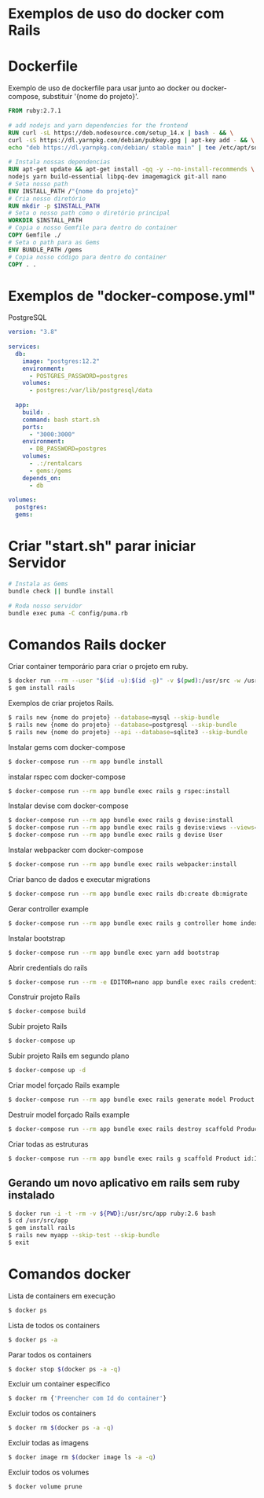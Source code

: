 # Exemplos de uso do docker com Rails

# Dockerfile
Exemplo de uso de dockerfile para usar junto ao docker ou docker-compose, substituir '{nome do projeto}'.
```dockerfile
FROM ruby:2.7.1
 
# add nodejs and yarn dependencies for the frontend
RUN curl -sL https://deb.nodesource.com/setup_14.x | bash - && \
curl -sS https://dl.yarnpkg.com/debian/pubkey.gpg | apt-key add - && \
echo "deb https://dl.yarnpkg.com/debian/ stable main" | tee /etc/apt/sources.list.d/yarn.list
 
# Instala nossas dependencias
RUN apt-get update && apt-get install -qq -y --no-install-recommends \
nodejs yarn build-essential libpq-dev imagemagick git-all nano
# Seta nosso path
ENV INSTALL_PATH /"{nome do projeto}"
# Cria nosso diretório
RUN mkdir -p $INSTALL_PATH
# Seta o nosso path como o diretório principal
WORKDIR $INSTALL_PATH
# Copia o nosso Gemfile para dentro do container
COPY Gemfile ./
# Seta o path para as Gems
ENV BUNDLE_PATH /gems
# Copia nosso código para dentro do container
COPY . .
```
# Exemplos de "docker-compose.yml"
PostgreSQL
```yml
version: "3.8"
 
services:
  db:
    image: "postgres:12.2"
    environment: 
      - POSTGRES_PASSWORD=postgres
    volumes:
      - postgres:/var/lib/postgresql/data
 
  app:
    build: .
    command: bash start.sh
    ports:
      - "3000:3000"
    environment:
      - DB_PASSWORD=postgres
    volumes:
      - .:/rentalcars
      - gems:/gems
    depends_on:
      - db
    
volumes:
  postgres:
  gems:
```
# Criar "start.sh" parar iniciar Servidor 
```sh
# Instala as Gems
bundle check || bundle install
 
# Roda nosso servidor
bundle exec puma -C config/puma.rb
```


# Comandos Rails docker
Criar container temporário para criar o projeto em ruby.
```sh
$ docker run --rm --user "$(id -u):$(id -g)" -v $(pwd):/usr/src -w /usr/src -ti ruby:2.7.1 bash
$ gem install rails
```
Exemplos de criar projetos Rails.
```sh
$ rails new {nome do projeto} --database=mysql --skip-bundle
$ rails new {nome do projeto} --database=postgresql --skip-bundle
$ rails new {nome do projeto} --api --database=sqlite3 --skip-bundle
```
Instalar gems com docker-compose
```sh
$ docker-compose run --rm app bundle install
```
instalar rspec com docker-compose 
```sh
$ docker-compose run --rm app bundle exec rails g rspec:install
```
Instalar devise com docker-compose 
```sh
$ docker-compose run --rm app bundle exec rails g devise:install
$ docker-compose run --rm app bundle exec rails g devise:views --views=sessions registrations
$ docker-compose run --rm app bundle exec rails g devise User
```
Instalar webpacker com docker-compose 
```sh
$ docker-compose run --rm app bundle exec rails webpacker:install
```
Criar banco de dados e executar migrations
```sh
$ docker-compose run --rm app bundle exec rails db:create db:migrate
```
Gerar controller example
```sh
$ docker-compose run --rm app bundle exec rails g controller home index
```
Instalar bootstrap
```sh
$ docker-compose run --rm app bundle exec yarn add bootstrap
```
Abrir credentials do rails
```sh
$ docker-compose run --rm -e EDITOR=nano app bundle exec rails credentials:edit
```
Construir projeto Rails
```sh
$ docker-compose build
```
Subir projeto Rails
```sh
$ docker-compose up
```
Subir projeto Rails em segundo plano
```sh
$ docker-compose up -d
```
Criar model forçado Rails example
```sh
$ docker-compose run --rm app bundle exec rails generate model Product id:Integer nome:string preco_custo:double --force
```
Destruir model forçado Rails example
```sh
$ docker-compose run --rm app bundle exec rails destroy scaffold Product --force
```
Criar todas as estruturas
```sh
$ docker-compose run --rm app bundle exec rails g scaffold Product id:Integer nome:string preco_custo:double --force
```

## Gerando um novo aplicativo em rails sem ruby instalado ##
```sh
$ docker run -i -t -rm -v ${PWD}:/usr/src/app ruby:2.6 bash
$ cd /usr/src/app
$ gem install rails
$ rails new myapp --skip-test --skip-bundle
$ exit
```

# Comandos docker

Lista de containers em execução
```sh
$ docker ps
```
Lista de todos os containers
```sh
$ docker ps -a
```
Parar todos os containers
```sh
$ docker stop $(docker ps -a -q)
```
Excluir um container específico
```sh
$ docker rm {'Preencher com Id do container'}
```
Excluir todos os containers
```sh
$ docker rm $(docker ps -a -q)
```
Excluir todas as imagens
```sh
$ docker image rm $(docker image ls -a -q)
```
Excluir todos os volumes
```sh
$ docker volume prune
```
